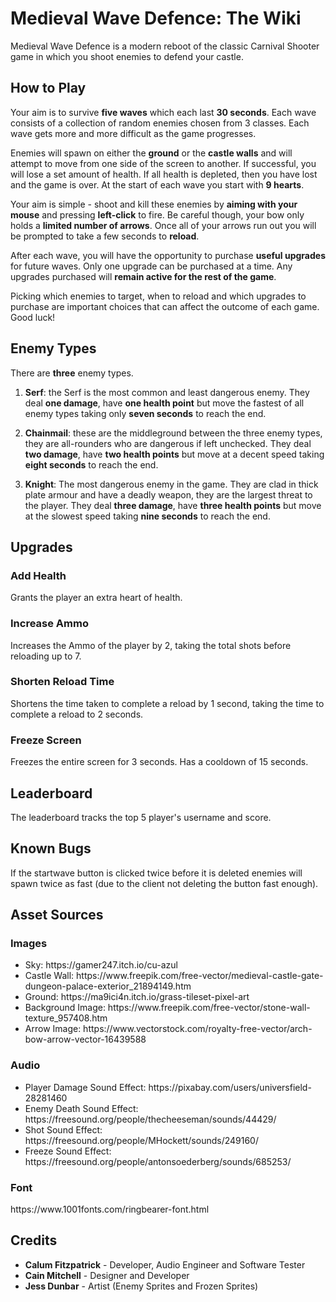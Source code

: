 <h1>Medieval Wave Defence: The Wiki</h1>

Medieval Wave Defence is a modern reboot of the classic Carnival Shooter game in which you shoot enemies to defend your castle.

<h2>How to Play</h2>

Your aim is to survive **five waves** which each last **30 seconds**. Each wave consists of a collection of random enemies chosen from 3 classes. Each wave gets more and more difficult as the game progresses.

Enemies will spawn on either the **ground** or the **castle walls** and will attempt to move from one side of the screen to another. If successful, you will lose a set amount of health. If all health is depleted, then you have lost and the game is over. At the start of each wave you start with **9 hearts**.

Your aim is simple - shoot and kill these enemies by **aiming with your mouse** and pressing **left-click** to fire. Be careful though, your bow only holds a **limited number of arrows**. Once all of your arrows run out you will be prompted to take a few seconds to **reload**.

After each wave, you will have the opportunity to purchase **useful upgrades** for future waves. Only one upgrade can be purchased at a time. Any upgrades purchased will **remain active for the rest of the game**.

Picking which enemies to target, when to reload and which upgrades to purchase are important choices that can affect the outcome of each game. Good luck!


<h2>Enemy Types</h2>

There are **three** enemy types.
 
1. **Serf**: the Serf is the most common and least dangerous enemy. They deal **one damage**, have **one health point** but move the fastest of all enemy types taking only **seven seconds** to reach the end.

2. **Chainmail**:  these are the middleground between the three enemy types, they are all-rounders who are dangerous if left unchecked. They deal **two damage**, have **two health points** but move at a decent speed taking **eight seconds** to reach the end.

3. **Knight**: The most dangerous enemy in the game. They are clad in thick plate armour and have a deadly weapon, they are the largest threat to the player. They deal **three damage**, have **three health points** but move at the slowest speed taking **nine seconds** to reach the end.

<h2>Upgrades</h2>

<h3>Add Health</h3>

Grants the player an extra heart of health.

<h3>Increase Ammo</h3>

Increases the Ammo of the player by 2, taking the total shots before reloading up to 7.

<h3>Shorten Reload Time</h3>

Shortens the time taken to complete a reload by 1 second, taking the time to complete a reload to 2 seconds.

<h3>Freeze Screen</h3>

Freezes the entire screen for 3 seconds. Has a cooldown of 15 seconds.

<h2>Leaderboard</h2>

The leaderboard tracks the top 5 player's username and score.

<h2>Known Bugs</h2>
If the startwave button is clicked twice before it is deleted enemies will spawn twice as fast (due to the client not deleting the button fast enough).

<h2>Asset Sources</h2>

<h3>Images</h3>
<ul>
<li>Sky: https://gamer247.itch.io/cu-azul</li>
<li>Castle Wall: https://www.freepik.com/free-vector/medieval-castle-gate-dungeon-palace-exterior_21894149.htm</li>
<li>Ground: https://ma9ici4n.itch.io/grass-tileset-pixel-art</li>
<li>Background Image: https://www.freepik.com/free-vector/stone-wall-texture_957408.htm</li>
<li>Arrow Image: https://www.vectorstock.com/royalty-free-vector/arch-bow-arrow-vector-16439588</li>
</ul>

<h3>Audio</h3>
<ul>
<li>Player Damage Sound Effect: https://pixabay.com/users/universfield-28281460</li>
<li>Enemy Death Sound Effect: https://freesound.org/people/thecheeseman/sounds/44429/</li>
<li>Shot Sound Effect: https://freesound.org/people/MHockett/sounds/249160/</li>
<li>Freeze Sound Effect: https://freesound.org/people/antonsoederberg/sounds/685253/</li>
</ul>

<h3>Font</h3>
https://www.1001fonts.com/ringbearer-font.html

<h2>Credits</h2>
<ul>
<li><b>Calum Fitzpatrick</b> - Developer, Audio Engineer and Software Tester</li>
<li><b>Cain Mitchell</b> - Designer and Developer</li>
<li><b>Jess Dunbar</b> - Artist (Enemy Sprites and Frozen Sprites)</li>
</ul>




